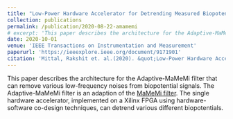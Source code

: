```yaml
---
title: "Low-Power Hardware Accelerator for Detrending Measured Biopotential Data"
collection: publications
permalink: /publication/2020-08-22-amamemi
# excerpt: 'This paper describes the architecture for the Adaptive-MaMeMi filter that can remove various low-frequency noises from biopotential signals. The Adaptive-MaMeMi filter is an adaption of the <a href="https://www.sciencedirect.com/science/article/pii/S1746809415001032">MaMeMi filter</a>. The single hardware accelerator, implemented on a Xilinx FPGA using hardware-software co-design techniques, can detrend various different biopotentials.'
date: 2020-10-01
venue: 'IEEE Transactions on Instrumentation and Measurement'
paperurl: 'https://ieeexplore.ieee.org/document/9171901'
citation: 'Mittal, Rakshit et. al.(2020). &quot;Low-Power Hardware Accelerator for Detrending Measured Biopotential Data.&quot; <i>IEEE Transactions on Instrumentation and Measurement</i>.'
---
```

This paper describes the architecture for the Adaptive-MaMeMi filter that can remove various low-frequency noises from biopotential signals. The Adaptive-MaMeMi filter is an adaption of the <a href="https://www.sciencedirect.com/science/article/pii/S1746809415001032">MaMeMi filter</a>. The single hardware accelerator, implemented on a Xilinx FPGA using hardware-software co-design techniques, can detrend various different biopotentials.


